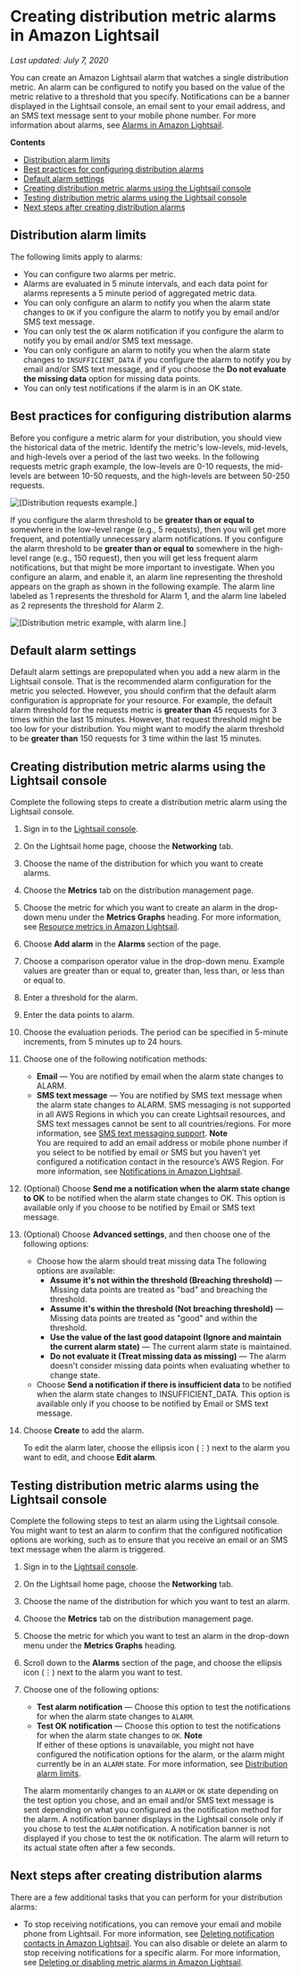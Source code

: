 # Creating distribution metric alarms in Amazon Lightsail<a name="amazon-lightsail-adding-distribution-health-metric-alarms"></a>

 *Last updated: July 7, 2020* 

You can create an Amazon Lightsail alarm that watches a single distribution metric\. An alarm can be configured to notify you based on the value of the metric relative to a threshold that you specify\. Notifications can be a banner displayed in the Lightsail console, an email sent to your email address, and an SMS text message sent to your mobile phone number\. For more information about alarms, see [Alarms in Amazon Lightsail](amazon-lightsail-alarms.md)\.

**Contents**
+ [Distribution alarm limits](#distribution-alarm-limits)
+ [Best practices for configuring distribution alarms](#distribution-alarms-best-practices)
+ [Default alarm settings](#default-distribution-alarm-settings)
+ [Creating distribution metric alarms using the Lightsail console](#creating-distribution-alarms)
+ [Testing distribution metric alarms using the Lightsail console](#testing-distribution-alarms)
+ [Next steps after creating distribution alarms](#next-steps-creating-distribution-alarms)

## Distribution alarm limits<a name="distribution-alarm-limits"></a>

The following limits apply to alarms:
+ You can configure two alarms per metric\.
+ Alarms are evaluated in 5 minute intervals, and each data point for alarms represents a 5 minute period of aggregated metric data\.
+ You can only configure an alarm to notify you when the alarm state changes to `OK` if you configure the alarm to notify you by email and/or SMS text message\.
+ You can only test the `OK` alarm notification if you configure the alarm to notify you by email and/or SMS text message\.
+ You can only configure an alarm to notify you when the alarm state changes to `INSUFFICIENT_DATA` if you configure the alarm to notify you by email and/or SMS text message, and if you choose the **Do not evaluate the missing data** option for missing data points\.
+ You can only test notifications if the alarm is in an OK state\.

## Best practices for configuring distribution alarms<a name="distribution-alarms-best-practices"></a>

Before you configure a metric alarm for your distribution, you should view the historical data of the metric\. Identify the metric's low\-levels, mid\-levels, and high\-levels over a period of the last two weeks\. In the following requests  metric graph example, the low\-levels are 0\-10 requests, the mid\-levels are between 10\-50 requests, and the high\-levels are between 50\-250 requests\.

![\[Distribution requests example.\]](https://d9yljz1nd5001.cloudfront.net/en_us/a825044edce3b3cf14c8cdbea7367d2e/images/amazon-lightsail-distribution-requests-graph-example.png)

If you configure the alarm threshold to be **greater than or equal to** somewhere in the low\-level range \(e\.g\., 5 requests\), then you will get more frequent, and potentially unnecessary alarm notifications\. If you configure the alarm threshold to be **greater than or equal to** somewhere in the high\-level range \(e\.g\., 150 request\), then you will get less frequent alarm notifications, but that might be more important to investigate\. When you configure an alarm, and enable it, an alarm line representing the threshold appears on the graph as shown in the following example\. The alarm line labeled as 1 represents the threshold for Alarm 1, and the alarm line labeled as 2 represents the threshold for Alarm 2\.

![\[Distribution metric example, with alarm line.\]](https://d9yljz1nd5001.cloudfront.net/en_us/a825044edce3b3cf14c8cdbea7367d2e/images/amazon-lightsail-networkout-transmit-graph-example-alarmed.png)

## Default alarm settings<a name="default-distribution-alarm-settings"></a>

Default alarm settings are prepopulated when you add a new alarm in the Lightsail console\. That is the recommended alarm configuration for the metric you selected\. However, you should confirm that the default alarm configuration is appropriate for your resource\. For example, the default alarm threshold for the requests  metric is **greater than** 45 requests for 3 times within the last 15 minutes\. However, that request threshold might be too low for your distribution\. You might want to modify the alarm threshold to be **greater than** 150 requests for 3 time within the last 15 minutes\.

## Creating distribution metric alarms using the Lightsail console<a name="creating-distribution-alarms"></a>

Complete the following steps to create a distribution metric alarm using the Lightsail console\.

1. Sign in to the [Lightsail console](https://lightsail.aws.amazon.com/)\.

1. On the Lightsail home page, choose the **Networking** tab\.

1. Choose the name of the distribution for which you want to create alarms\.

1. Choose the **Metrics** tab on the distribution management page\.

1. Choose the metric for which you want to create an alarm in the drop\-down menu under the **Metrics Graphs** heading\. For more information, see [Resource metrics in Amazon Lightsail](amazon-lightsail-resource-health-metrics.md)\.

1. Choose **Add alarm** in the **Alarms** section of the page\.

1. Choose a comparison operator value in the drop\-down menu\. Example values are greater than or equal to, greater than, less than, or less than or equal to\.

1. Enter a threshold for the alarm\.

1. Enter the data points to alarm\.

1. Choose the evaluation periods\. The period can be specified in 5\-minute increments, from 5 minutes up to 24 hours\.

1. Choose one of the following notification methods:
   + **Email** — You are notified by email when the alarm state changes to ALARM\.
   + **SMS text message** — You are notified by SMS text message when the alarm state changes to ALARM\. SMS messaging is not supported in all AWS Regions in which you can create Lightsail resources, and SMS text messages cannot be sent to all countries/regions\. For more information, see [SMS text messaging support](amazon-lightsail-adding-editing-notification-contacts.md#sms-support)\.
**Note**  
You are required to add an email address or mobile phone number if you select to be notified by email or SMS but you haven’t yet configured a notification contact in the resource’s AWS Region\. For more information, see [Notifications in Amazon Lightsail](amazon-lightsail-notifications.md)\.

1. \(Optional\) Choose **Send me a notification when the alarm state change to OK** to be notified when the alarm state changes to OK\. This option is available only if you choose to be notified by Email or SMS text message\.

1. \(Optional\) Choose **Advanced settings**, and then choose one of the following options:
   + Choose how the alarm should treat missing data The following options are available:
     + **Assume it's not within the threshold \(Breaching threshold\)** — Missing data points are treated as "bad" and breaching the threshold\.
     + **Assume it's within the threshold \(Not breaching threshold\)** — Missing data points are treated as "good" and within the threshold\.
     + **Use the value of the last good datapoint \(Ignore and maintain the current alarm state\)** — The current alarm state is maintained\.
     + **Do not evaluate it \(Treat missing data as missing\)** — The alarm doesn't consider missing data points when evaluating whether to change state\.
   + Choose **Send a notification if there is insufficient data** to be notified when the alarm state changes to INSUFFICIENT\_DATA\. This option is available only if you choose to be notified by Email or SMS text message\.

1. Choose **Create** to add the alarm\.

   To edit the alarm later, choose the ellipsis icon \(⋮\) next to the alarm you want to edit, and choose **Edit alarm**\.

## Testing distribution metric alarms using the Lightsail console<a name="testing-distribution-alarms"></a>

Complete the following steps to test an alarm using the Lightsail console\. You might want to test an alarm to confirm that the configured notification options are working, such as to ensure that you receive an email or an SMS text message when the alarm is triggered\.

1. Sign in to the [Lightsail console](https://lightsail.aws.amazon.com/)\.

1. On the Lightsail home page, choose the **Networking** tab\.

1. Choose the name of the distribution for which you want to test an alarm\.

1. Choose the **Metrics** tab on the distribution management page\.

1. Choose the metric for which you want to test an alarm in the drop\-down menu under the **Metrics Graphs** heading\.

1. Scroll down to the **Alarms** section of the page, and choose the ellipsis icon \(⋮\) next to the alarm you want to test\.

1. Choose one of the following options:
   + **Test alarm notification** — Choose this option to test the notifications for when the alarm state changes to `ALARM`\.
   + **Test OK notification** — Choose this option to test the notifications for when the alarm state changes to `OK`\.
**Note**  
If either of these options is unavailable, you might not have configured the notification options for the alarm, or the alarm might currently be in an `ALARM` state\. For more information, see [Distribution alarm limits](#distribution-alarm-limits)\.

   The alarm momentarily changes to an `ALARM` or `OK` state depending on the test option you chose, and an email and/or SMS text message is sent depending on what you configured as the notification method for the alarm\. A notification banner displays in the Lightsail console only if you chose to test the `ALARM` notification\. A notification banner is not displayed if you chose to test the `OK` notification\. The alarm will return to its actual state often after a few seconds\.

## Next steps after creating distribution alarms<a name="next-steps-creating-distribution-alarms"></a>

There are a few additional tasks that you can perform for your distribution alarms:
+ To stop receiving notifications, you can remove your email and mobile phone from Lightsail\. For more information, see [Deleting notification contacts in Amazon Lightsail](amazon-lightsail-deleting-notification-contacts.md)\. You can also disable or delete an alarm to stop receiving notifications for a specific alarm\. For more information, see [Deleting or disabling metric alarms in Amazon Lightsail](amazon-lightsail-deleting-health-metric-alarms.md)\.